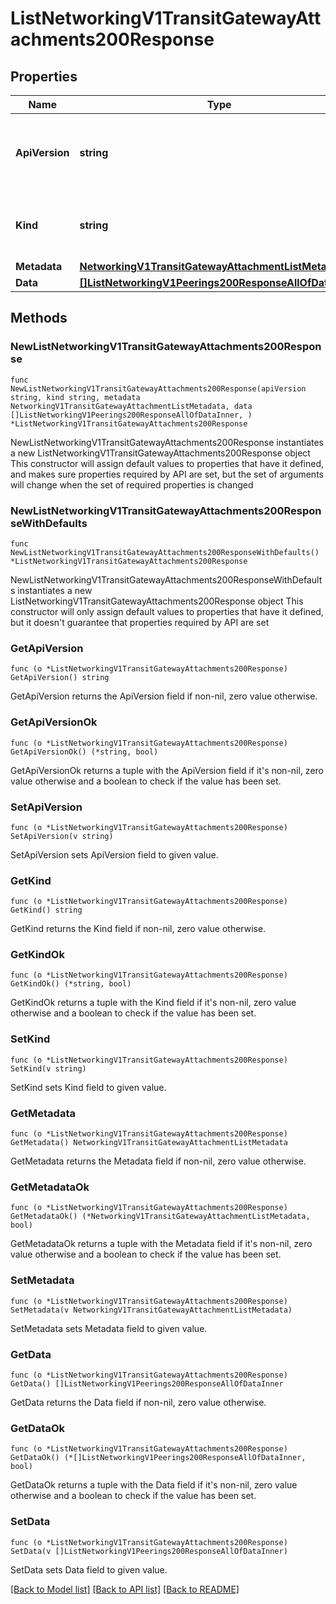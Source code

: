 # ListNetworkingV1TransitGatewayAttachments200Response

## Properties

Name | Type | Description | Notes
------------ | ------------- | ------------- | -------------
**ApiVersion** | **string** | APIVersion defines the schema version of this representation of a resource. | [readonly] 
**Kind** | **string** | Kind defines the object this REST resource represents. | [readonly] 
**Metadata** | [**NetworkingV1TransitGatewayAttachmentListMetadata**](NetworkingV1TransitGatewayAttachmentListMetadata.md) |  | 
**Data** | [**[]ListNetworkingV1Peerings200ResponseAllOfDataInner**](ListNetworkingV1Peerings200ResponseAllOfDataInner.md) |  | 

## Methods

### NewListNetworkingV1TransitGatewayAttachments200Response

`func NewListNetworkingV1TransitGatewayAttachments200Response(apiVersion string, kind string, metadata NetworkingV1TransitGatewayAttachmentListMetadata, data []ListNetworkingV1Peerings200ResponseAllOfDataInner, ) *ListNetworkingV1TransitGatewayAttachments200Response`

NewListNetworkingV1TransitGatewayAttachments200Response instantiates a new ListNetworkingV1TransitGatewayAttachments200Response object
This constructor will assign default values to properties that have it defined,
and makes sure properties required by API are set, but the set of arguments
will change when the set of required properties is changed

### NewListNetworkingV1TransitGatewayAttachments200ResponseWithDefaults

`func NewListNetworkingV1TransitGatewayAttachments200ResponseWithDefaults() *ListNetworkingV1TransitGatewayAttachments200Response`

NewListNetworkingV1TransitGatewayAttachments200ResponseWithDefaults instantiates a new ListNetworkingV1TransitGatewayAttachments200Response object
This constructor will only assign default values to properties that have it defined,
but it doesn't guarantee that properties required by API are set

### GetApiVersion

`func (o *ListNetworkingV1TransitGatewayAttachments200Response) GetApiVersion() string`

GetApiVersion returns the ApiVersion field if non-nil, zero value otherwise.

### GetApiVersionOk

`func (o *ListNetworkingV1TransitGatewayAttachments200Response) GetApiVersionOk() (*string, bool)`

GetApiVersionOk returns a tuple with the ApiVersion field if it's non-nil, zero value otherwise
and a boolean to check if the value has been set.

### SetApiVersion

`func (o *ListNetworkingV1TransitGatewayAttachments200Response) SetApiVersion(v string)`

SetApiVersion sets ApiVersion field to given value.


### GetKind

`func (o *ListNetworkingV1TransitGatewayAttachments200Response) GetKind() string`

GetKind returns the Kind field if non-nil, zero value otherwise.

### GetKindOk

`func (o *ListNetworkingV1TransitGatewayAttachments200Response) GetKindOk() (*string, bool)`

GetKindOk returns a tuple with the Kind field if it's non-nil, zero value otherwise
and a boolean to check if the value has been set.

### SetKind

`func (o *ListNetworkingV1TransitGatewayAttachments200Response) SetKind(v string)`

SetKind sets Kind field to given value.


### GetMetadata

`func (o *ListNetworkingV1TransitGatewayAttachments200Response) GetMetadata() NetworkingV1TransitGatewayAttachmentListMetadata`

GetMetadata returns the Metadata field if non-nil, zero value otherwise.

### GetMetadataOk

`func (o *ListNetworkingV1TransitGatewayAttachments200Response) GetMetadataOk() (*NetworkingV1TransitGatewayAttachmentListMetadata, bool)`

GetMetadataOk returns a tuple with the Metadata field if it's non-nil, zero value otherwise
and a boolean to check if the value has been set.

### SetMetadata

`func (o *ListNetworkingV1TransitGatewayAttachments200Response) SetMetadata(v NetworkingV1TransitGatewayAttachmentListMetadata)`

SetMetadata sets Metadata field to given value.


### GetData

`func (o *ListNetworkingV1TransitGatewayAttachments200Response) GetData() []ListNetworkingV1Peerings200ResponseAllOfDataInner`

GetData returns the Data field if non-nil, zero value otherwise.

### GetDataOk

`func (o *ListNetworkingV1TransitGatewayAttachments200Response) GetDataOk() (*[]ListNetworkingV1Peerings200ResponseAllOfDataInner, bool)`

GetDataOk returns a tuple with the Data field if it's non-nil, zero value otherwise
and a boolean to check if the value has been set.

### SetData

`func (o *ListNetworkingV1TransitGatewayAttachments200Response) SetData(v []ListNetworkingV1Peerings200ResponseAllOfDataInner)`

SetData sets Data field to given value.



[[Back to Model list]](../README.md#documentation-for-models) [[Back to API list]](../README.md#documentation-for-api-endpoints) [[Back to README]](../README.md)


